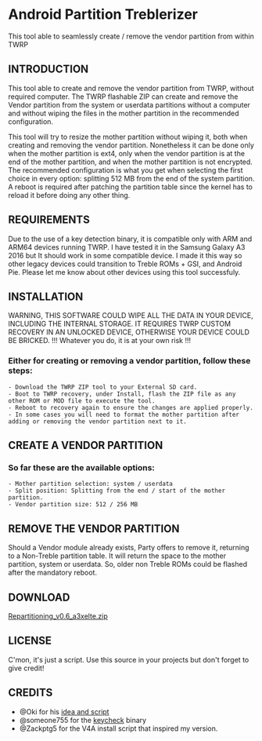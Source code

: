 # Android Partition Treblerizer

This tool able to seamlessly create / remove the vendor partition from within TWRP

## INTRODUCTION

This tool able to create and remove the vendor partition from TWRP, without required computer.
The TWRP flashable ZIP can create and remove the Vendor partition from the system or userdata
partitions without a computer and without wiping the files in the mother partition in the
recommended configuration.

This tool will try to resize the mother partition without wiping it, both when creating and
removing the vendor partition. Nonetheless it can be done only when the mother partition is ext4,
only when the vendor partition is at the end of the mother partition, and when the mother partition
is not encrypted. The recommended configuration is what you get when selecting the first choice
in every option: splitting 512 MB from the end of the system partition. A reboot is required after
patching the partition table since the kernel has to reload it before doing any other thing.

## REQUIREMENTS

Due to the use of a key detection binary, it is compatible only with ARM and ARM64 devices
running TWRP. I have tested it in the Samsung Galaxy A3 2016 but It should work in some
compatible device. I made it this way so other legacy devices could transition to Treble
ROMs + GSI, and Android Pie. Please let me know about other devices using this tool successfuly.

## INSTALLATION

WARNING, THIS SOFTWARE COULD WIPE ALL THE DATA IN YOUR DEVICE, INCLUDING THE INTERNAL STORAGE.
IT REQUIRES TWRP CUSTOM RECOVERY IN AN UNLOCKED DEVICE, OTHERWISE YOUR DEVICE COULD BE BRICKED.
!!! Whatever you do, it is at your own risk !!!


### Either for creating or removing a vendor partition, follow these steps:

    - Download the TWRP ZIP tool to your External SD card.
    - Boot to TWRP recovery, under Install, flash the ZIP file as any other ROM or MOD file to execute the tool.
    - Reboot to recovery again to ensure the changes are applied properly.
    - In some cases you will need to format the mother partition after adding or removing the vendor partition next to it.

## CREATE A VENDOR PARTITION

### So far these are the available options:

    - Mother partition selection: system / userdata
    - Split position: Splitting from the end / start of the mother partition.
    - Vendor partition size: 512 / 256 MB

## REMOVE THE VENDOR PARTITION

Should a Vendor module already exists, Party offers to remove it, returning to a Non-Treble
partition table. It will return the space to the mother partition, system or userdata. So,
older non Treble ROMs could be flashed after the mandatory reboot.

## DOWNLOAD
[Repartitioning_v0.6_a3xelte.zip](https://github.com/alexax66/Treblerizer/raw/master/Download/Repartitioning_v0.6_a3xelte.zip)

## LICENSE
C'mon, it's just a script. Use this source in your projects but don't forget to give credit!

## CREDITS
- @Oki for his [idea and script](https://forum.xda-developers.com/axon-7/development/tool-party-v0-1-vendor-partition-t3831517)
- @someone755 for the [keycheck](https://github.com/someone755/kerneller/blob/master/extract/tools/keycheck) binary
- @Zackptg5 for the V4A install script that inspired my version.
